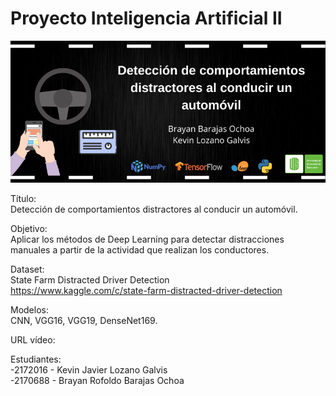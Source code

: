 # Proyecto Inteligencia Artificial II

![](https://github.com/KevinLozanoG/Proyecto-Inteligencia-Artificial-II/blob/main/Banner/Banner.png)

Título: <br>
Detección de comportamientos distractores al conducir un automóvil.

Objetivo: <br>
Aplicar los métodos de Deep Learning para detectar distracciones manuales a partir de la actividad que realizan los conductores.

Dataset: <br>
State Farm Distracted Driver Detection  <br>
https://www.kaggle.com/c/state-farm-distracted-driver-detection

Modelos: <br>
CNN, VGG16, VGG19, DenseNet169.

URL vídeo: <br>

Estudiantes: <br>
-2172016 - Kevin Javier Lozano Galvis <br>
-2170688 - Brayan Rofoldo Barajas Ochoa



 
